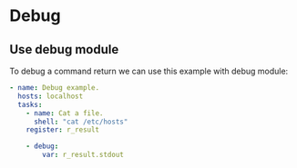 # Debug

## Use debug module

To debug a command return we can use this example with debug module:
```yml
- name: Debug example.
  hosts: localhost
  tasks:
    - name: Cat a file.
      shell: "cat /etc/hosts"
    register: r_result

    - debug:
        var: r_result.stdout
```
